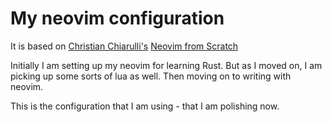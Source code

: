 # My neovim configuration

It is based on [Christian Chiarulli's](https://twitter/chrisatmachine) [Neovim from Scratch](https://www.youtube.com/playlist?list=PLhoH5vyxr6Qq41NFL4GvhFp-WLd5xzIzZ)

Initially I am setting up my neovim for learning Rust. But as I moved on, I am picking up some sorts of lua as well. Then moving on to writing with neovim.

This is the configuration that I am using - that I am polishing now.
